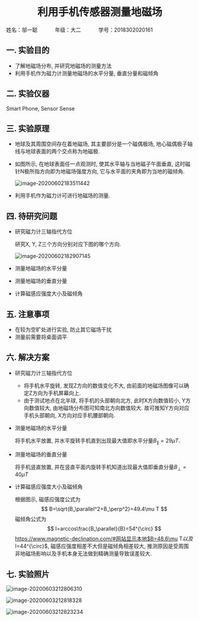 <center><h1>利用手机传感器测量地磁场</h1></center>

姓名：邬一聪&nbsp;&nbsp;&nbsp;&nbsp;&nbsp;&nbsp;&nbsp;&nbsp;&nbsp;&nbsp;&nbsp;&nbsp;年级：大二&nbsp;&nbsp;&nbsp;&nbsp;&nbsp;&nbsp;&nbsp;&nbsp;&nbsp;&nbsp;&nbsp;&nbsp;学号：2018302020161



## 一.  实验目的

- 了解地磁场分布, 并研究地磁场的测量方法
- 利用手机作为磁力计测量地磁场的水平分量, 垂直分量和磁倾角

## 二. 实验仪器

Smart Phone, Sensor Sense

## 三. 实验原理

- 地球及其周围空间存在着地磁场, 其主要部分是一个磁偶极场, 地心磁偶极子轴线与地球表面的两个交点称为地磁极.

- 如图所示, 在地球表面任一点观测时, 使其水平轴与当地磁子午面垂直, 这时磁针N极所指方向即为地磁场强度方向, 它与水平面的夹角即为当地的磁倾角.

  ![image-20200602183511442](https://zisen-bucket.oss-cn-hongkong.aliyuncs.com/img/image-20200602182907145.png)

- 利用手机作为磁力计可进行地磁场的测量.

## 四. 待研究问题

- 研究磁力计三轴指代方位 

  研究X, Y, Z三个方向分别对应下图的哪个方向.

  ![image-20200602182907145](https://zisen-bucket.oss-cn-hongkong.aliyuncs.com/img/image-20200602183511442.png)

- 测量地磁场的水平分量

- 测量地磁场的垂直分量
- 计算磁感应强度大小及磁倾角

## 五. 注意事项

- 在较为空旷处进行实验, 防止其它磁场干扰
- 测量前需要将桌面调平

## 六. 解决方案

- 研究磁力计三轴指代方位
  - 将手机水平旋转, 发现Z方向的数值变化不大, 由前面的地磁场图像可以确定Z方向为手机屏幕向上. 
  - 由于测试地点在北半球, 将手机的头部朝向北方, 此时X方向数值较小, Y方向数值较大, 由地磁场分布图可知南北方向数值较大. 故可推知Y方向对应手机头部朝向, X方向对应手机腰部朝向.

- 测量地磁场的水平分量

  将手机水平放置, 并水平旋转手机直到出现最大值即水平分量$B_\parallel=29\mu T$.

- 测量地磁场的垂直分量

  将手机竖直放置, 并在竖直平面内旋转手机知道出现最大值即垂直分量$B_\perp=40\mu T$

- 计算磁感应强度大小及磁倾角

  根据图示, 磁感应强度公式为
  $$
  B=\sqrt{B_\parallel^2+B_\perp^2}=49.4\mu T
  $$
  磁倾角公式为
  $$
  I=arccos\frac{B_\parallel}{B}=54^{\circ}
  $$
  https://www.magnetic-declination.com/#网站显示本地$B=48.6\mu T$以及$I=44^{\circ}$, 磁感应强度相差不大但是磁倾角相差较大, 推测原因是受周围非地磁场影响以及手机本身无法做到精确测量导致误差较大.

## 七. 实验照片

![image-20200603212806310](https://zisen-bucket.oss-cn-hongkong.aliyuncs.com/img/image-20200603212823234.png)

![image-20200603212818328](https://zisen-bucket.oss-cn-hongkong.aliyuncs.com/img/image-20200603212806310.png)

![image-20200603212823234](https://zisen-bucket.oss-cn-hongkong.aliyuncs.com/img/image-20200603212818328.png)
